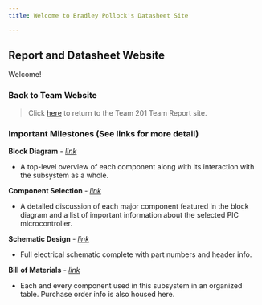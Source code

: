 ```yaml
---
title: Welcome to Bradley Pollock's Datasheet Site

---
```


## Report and Datasheet Website

Welcome!

### **Back to Team Website**
>Click [here](https://asu-egr314-2025-s-201.github.io/) to return to the Team 201 Team Report site.

### Important Milestones (See links for more detail)

**Block Diagram** - [*link*](https://bradpollock.github.io/Block-Diagram/)

- A top-level overview of each component along with its interaction with the subsystem as a whole.

**Component Selection** - [*link*](https://bradpollock.github.io/Component-Selection/Component-Selection-Process/)

- A detailed discussion of each major component featured in the block diagram and a list of important information about the selected PIC microcontroller.

**Schematic Design** - [*link*](https://bradpollock.github.io/Schematic-Design/Schematic-Design/)

- Full electrical schematic complete with part numbers and header info.

**Bill of Materials** - [*link*](https://bradpollock.github.io/Bill-of-Materials/Bill-of-Materials/)

- Each and every component used in this subsystem in an organized table. Purchase order info is also housed here.

